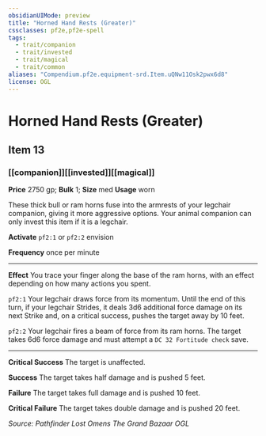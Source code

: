 ```yaml
---
obsidianUIMode: preview
title: "Horned Hand Rests (Greater)"
cssclasses: pf2e,pf2e-spell
tags:
  - trait/companion
  - trait/invested
  - trait/magical
  - trait/common
aliases: "Compendium.pf2e.equipment-srd.Item.uQNw11Osk2pwx6d8"
license: OGL
---
```

# Horned Hand Rests (Greater)
## Item 13
### [[companion]][[invested]][[magical]]


**Price** 2750 gp; 
**Bulk** 1; **Size** med
**Usage** worn

These thick bull or ram horns fuse into the armrests of your legchair companion, giving it more aggressive options. Your animal companion can only invest this item if it is a legchair.

**Activate** `pf2:1` or `pf2:2` envision

**Frequency** once per minute

* * *

**Effect** You trace your finger along the base of the ram horns, with an effect depending on how many actions you spent.

`pf2:1` Your legchair draws force from its momentum. Until the end of this turn, if your legchair Strides, it deals 3d6 additional force damage on its next Strike and, on a critical success, pushes the target away by 10 feet.

`pf2:2` Your legchair fires a beam of force from its ram horns. The target takes 6d6 force damage and must attempt a `DC 32 Fortitude check` save.

* * *

**Critical Success** The target is unaffected.

**Success** The target takes half damage and is pushed 5 feet.

**Failure** The target takes full damage and is pushed 10 feet.

**Critical Failure** The target takes double damage and is pushed 20 feet.

*Source: Pathfinder Lost Omens The Grand Bazaar*
*OGL*